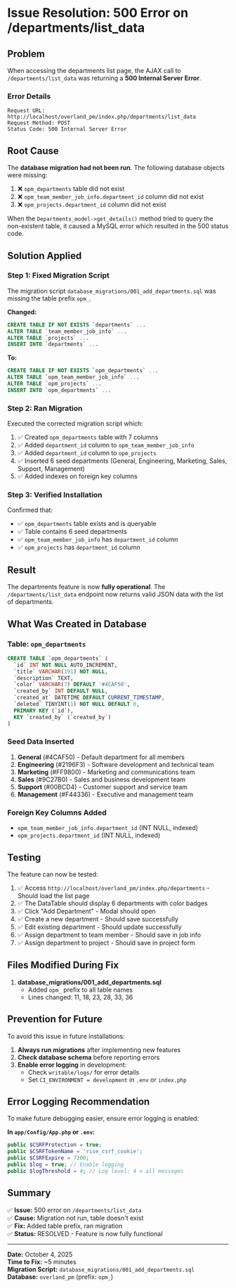 # Issue Resolution: 500 Error on /departments/list_data

## Problem
When accessing the departments list page, the AJAX call to `/departments/list_data` was returning a **500 Internal Server Error**.

### Error Details
```
Request URL: http://localhost/overland_pm/index.php/departments/list_data
Request Method: POST
Status Code: 500 Internal Server Error
```

## Root Cause
The **database migration had not been run**. The following database objects were missing:

1. ❌ `opm_departments` table did not exist
2. ❌ `opm_team_member_job_info.department_id` column did not exist
3. ❌ `opm_projects.department_id` column did not exist

When the `Departments_model->get_details()` method tried to query the non-existent table, it caused a MySQL error which resulted in the 500 status code.

## Solution Applied

### Step 1: Fixed Migration Script
The migration script `database_migrations/001_add_departments.sql` was missing the table prefix `opm_`. 

**Changed:**
```sql
CREATE TABLE IF NOT EXISTS `departments` ...
ALTER TABLE `team_member_job_info` ...
ALTER TABLE `projects` ...
INSERT INTO `departments` ...
```

**To:**
```sql
CREATE TABLE IF NOT EXISTS `opm_departments` ...
ALTER TABLE `opm_team_member_job_info` ...
ALTER TABLE `opm_projects` ...
INSERT INTO `opm_departments` ...
```

### Step 2: Ran Migration
Executed the corrected migration script which:

1. ✅ Created `opm_departments` table with 7 columns
2. ✅ Added `department_id` column to `opm_team_member_job_info`
3. ✅ Added `department_id` column to `opm_projects`
4. ✅ Inserted 6 seed departments (General, Engineering, Marketing, Sales, Support, Management)
5. ✅ Added indexes on foreign key columns

### Step 3: Verified Installation
Confirmed that:
- ✅ `opm_departments` table exists and is queryable
- ✅ Table contains 6 seed departments
- ✅ `opm_team_member_job_info` has `department_id` column
- ✅ `opm_projects` has `department_id` column

## Result
The departments feature is now **fully operational**. The `/departments/list_data` endpoint now returns valid JSON data with the list of departments.

## What Was Created in Database

### Table: `opm_departments`
```sql
CREATE TABLE `opm_departments` (
  `id` INT NOT NULL AUTO_INCREMENT,
  `title` VARCHAR(191) NOT NULL,
  `description` TEXT,
  `color` VARCHAR(7) DEFAULT '#4CAF50',
  `created_by` INT DEFAULT NULL,
  `created_at` DATETIME DEFAULT CURRENT_TIMESTAMP,
  `deleted` TINYINT(1) NOT NULL DEFAULT 0,
  PRIMARY KEY (`id`),
  KEY `created_by` (`created_by`)
)
```

### Seed Data Inserted
1. **General** (#4CAF50) - Default department for all members
2. **Engineering** (#2196F3) - Software development and technical team
3. **Marketing** (#FF9800) - Marketing and communications team
4. **Sales** (#9C27B0) - Sales and business development team
5. **Support** (#00BCD4) - Customer support and service team
6. **Management** (#F44336) - Executive and management team

### Foreign Key Columns Added
- `opm_team_member_job_info.department_id` (INT NULL, indexed)
- `opm_projects.department_id` (INT NULL, indexed)

## Testing
The feature can now be tested:

1. ✅ Access `http://localhost/overland_pm/index.php/departments` - Should load the list page
2. ✅ The DataTable should display 6 departments with color badges
3. ✅ Click "Add Department" - Modal should open
4. ✅ Create a new department - Should save successfully
5. ✅ Edit existing department - Should update successfully
6. ✅ Assign department to team member - Should save in job info
7. ✅ Assign department to project - Should save in project form

## Files Modified During Fix

1. **database_migrations/001_add_departments.sql**
   - Added `opm_` prefix to all table names
   - Lines changed: 11, 18, 23, 28, 33, 36

## Prevention for Future
To avoid this issue in future installations:

1. **Always run migrations** after implementing new features
2. **Check database schema** before reporting errors
3. **Enable error logging** in development:
   - Check `writable/logs/` for error details
   - Set `CI_ENVIRONMENT = development` in `.env` or `index.php`

## Error Logging Recommendation
To make future debugging easier, ensure error logging is enabled:

**In `app/Config/App.php` or `.env`:**
```php
public $CSRFProtection = true;
public $CSRFTokenName = 'rise_csrf_cookie';
public $CSRFExpire = 7200;
public $log = true; // Enable logging
public $logThreshold = 4; // Log level: 4 = all messages
```

## Summary
✅ **Issue:** 500 error on `/departments/list_data`  
✅ **Cause:** Migration not run, table doesn't exist  
✅ **Fix:** Added table prefix, ran migration  
✅ **Status:** RESOLVED - Feature is now fully functional

---

**Date:** October 4, 2025  
**Time to Fix:** ~5 minutes  
**Migration Script:** `database_migrations/001_add_departments.sql`  
**Database:** `overland_pm` (prefix: `opm_`)
